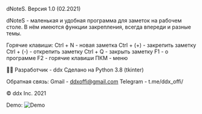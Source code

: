dNoteS.
Версия 1.0 (02.2021)

dNoteS - маленькая и удобная программа для заметок на рабочем столе. В нём имеются функции закрепления, всегда впереди и разные темы.

Горячие клавиши:
Ctrl + N - новая заметка
Ctrl + (+) - закрепить заметку
Ctrl + (-) - открепить заметку
Ctrl + Q - закрыть заметку
F1 - о программе
F2 - горячие клавиши
ПКМ - меню

👨‍💻 Разработчик - ddx
Сделано на Python 3.8 (tkinter)

Обратная связь:
Gmail - ddxoffi@gmail.com
Telegram - t.me/ddx_offi/

© ddx Inc. 2021

Demo:
![Demo](https://user-images.githubusercontent.com/70449559/112687083-bf43d900-8e98-11eb-8c9a-605f91493a94.png)

